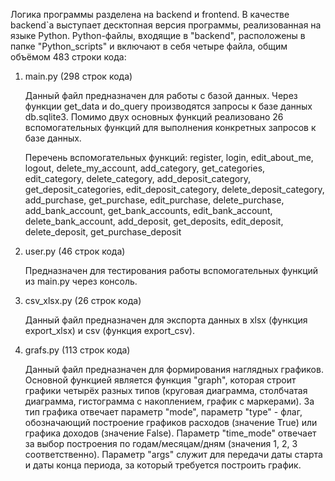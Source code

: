 Логика программы разделена на backend и frontend. В качестве backend`а выступает десктопная версия программы, реализованная на языке Python.
Python-файлы, входящие в "backend", расположены в папке "Python_scripts" и включают в себя четыре файла, общим объёмом 483 строки кода:
1. main.py (298 строк кода)
   
   Данный файл предназначен для работы с базой данных. 
   Через функции get_data и do_query производятся запросы к базе данных db.sqlite3. 
   Помимо двух основных функций реализовано 26 вспомогательных функций для выполнения конкретных запросов к базе данных. 
   
   Перечень вспомогательных функций:
   register, login, edit_about_me, logout, delete_my_account, add_category, get_categories, edit_category, delete_category, add_deposit_category, get_deposit_categories, edit_deposit_category, delete_deposit_category, add_purchase, get_purchase, edit_purchase, delete_purchase, add_bank_account, get_bank_accounts, edit_bank_account, delete_bank_account, add_deposit, get_deposits, edit_deposit, delete_deposit, get_purchase_deposit

2. user.py (46 строк кода)
   
   Предназначен для тестирования работы вспомогательных функций из main.py через консоль.

3. csv_xlsx.py (26 строк кода)

   Данный файл предназначен для экспорта данных в xlsx (функция export_xlsx) и csv (функция export_csv). 

4. grafs.py (113 строк кода)

   Данный файл предназначен для формирования наглядных графиков. 
   Основной функцией является функция "graph", которая строит графики четырёх разных типов (круговая диаграмма, столбчатая диаграмма, гистограмма с накоплением, график с маркерами).
   За тип графика отвечает параметр "mode", параметр "type" - флаг, обозначающий построение графиков расходов (значение True) или графика доходов (значение False).
   Параметр "time_mode" отвечает за выбор построения по годам/месяцам/дням (значения 1, 2, 3 соответственно). 
   Параметр "args" служит для передачи даты старта и даты конца периода, за который требуется построить график.
